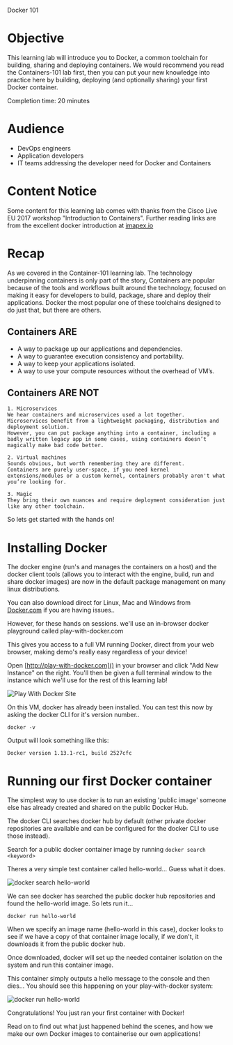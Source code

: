 Docker 101

# Objective

This learning lab will introduce you to Docker, a common toolchain for building, sharing and deploying containers. We would recommend you read the Containers-101 lab first, then you can put your new knowledge into practice here by building, deploying (and optionally sharing) your first Docker container.

Completion time: 20 minutes

# Audience

* DevOps engineers
* Application developers
* IT teams addressing the developer need for Docker and Containers

# Content Notice

Some content for this learning lab comes with thanks from the Cisco Live EU 2017 workshop "Introduction to Containers".
Further reading links are from the excellent docker introduction at [imapex.io](https://github.com/imapex-training/mod_adv_docker/blob/master/README.md)

# Recap
As we covered in the Container-101 learning lab. The technology underpinning containers is only part of the story, Containers are popular because of the tools and workflows built around the technology, focused on making it easy for developers to build, package, share and deploy their applications. Docker the most popular one of these toolchains designed to do just that, but there are others.

## Containers ARE
* A way to package up our applications and dependencies.
* A way to guarantee execution consistency and portability.
* A way to keep your applications isolated.
* A way to use your compute resources without the overhead of VM’s.

## Containers ARE NOT

    1. Microservices
    We hear containers and microservices used a lot together.
    Microservices benefit from a lightweight packaging, distribution and deployment solution.
    However, you can put package anything into a container, including a badly written legacy app in some cases, using containers doesn’t magically make bad code better.

    2. Virtual machines
    Sounds obvious, but worth remembering they are different.
    Containers are purely user-space, if you need kernel extensions/modules or a custom kernel, containers probably aren't what you’re looking for.

    3. Magic
    They bring their own nuances and require deployment consideration just like any other toolchain.

So lets get started with the hands on!

# Installing Docker
The docker engine (run's and manages the containers on a host) and the docker client tools (allows you to interact with the engine, build, run and share docker images) are now in the default package management on many linux distributions.

You can also download direct for Linux, Mac and Windows from [Docker.com](http://www.docker.com) if you are having issues..


However, for these hands on sessions. we'll use an in-browser docker playground called play-with-docker.com

This gives you access to a full VM running Docker, direct from your web browser, making demo's really easy regardless of your device!

Open [http://play-with-docker.com]() in your browser and click "Add New Instance" on the right. You'll then be given a full terminal window to the instance which we'll use for the rest of this learning lab!

![Play With Docker Site](/posts/files/docker-101/assets/images/playwithdocker1.png)

On this VM, docker has already been installed. You can test this now by asking the docker CLI for it's version number..

```
docker -v
```

Output will look something like this:
```
Docker version 1.13.1-rc1, build 2527cfc
```

# Running our first Docker container

The simplest way to use docker is to run an existing 'public image' someone else has already created and shared on the public Docker Hub.

The docker CLI searches docker hub by default (other private docker repositories are available and can be configured for the docker CLI to use those instead).

Search for a public docker container image by running `docker search <keyword>`

Theres a very simple test container called hello-world... Guess what it does.

![docker search hello-world](/posts/files/docker-101/assets/images/dockersearch.png)

We can see docker has searched the public docker hub repositories and found the hello-world image. So lets run it...

```
docker run hello-world
```

When we specify an image name (hello-world in this case), docker looks to see if we have a copy of that container image locally, if we don't, it downloads it from the public docker hub.

Once downloaded, docker will set up the needed container isolation on the system and run this container image.

This container simply outputs a hello message to the console and then dies... You should see this happening on your play-with-docker system:

![docker run hello-world](/posts/files/docker-101/assets/images/dockerrun1.png)

Congratulations! You just ran your first container with Docker!

Read on to find out what just happened behind the scenes, and how we make our own Docker images to containerise our own applications!

